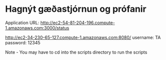 # Hagnýt gæðastjórnun og prófanir
Application URL:
http://ec2-54-81-204-196.compute-1.amazonaws.com:3000/status

http://ec2-34-230-65-127.compute-1.amazonaws.com:8080/
username: TA
password: 12345

Note - You may have to cd into the scripts directory to run the scripts